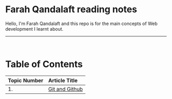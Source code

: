 # Farah Qandalaft reading notes

Hello, I'm Farah Qandalaft and this repo is for the main concepts of Web development I learnt about.

---

<br>

# **Table of Contents**

| Topic Number | Article Title                                                                     |
| :----------- | :-------------------------------------------------------------------------------- |
| 1.           | [Git and Github](https://farahqan.github.io/reading-notes/Code101/git-and-github) |
